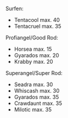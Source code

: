 Surfen:
- Tentacool max. 40
- Tentacruel max. 35

Profiangel/Good Rod:
- Horsea max. 15
- Gyarados max. 20
- Krabby max. 20

Superangel/Super Rod:
- Seadra max. 30
- Whiscash max. 30
- Gyarados max. 35
- Crawdaunt max. 35
- Milotic max. 35
